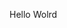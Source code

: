Hello Wolrd














































































































































































































































































































































































































































































































































































































































































































































































































































































































































































































































































































































































































































































































































































































































































































































































































































































































































































































































































































































































































































































































































































































































































